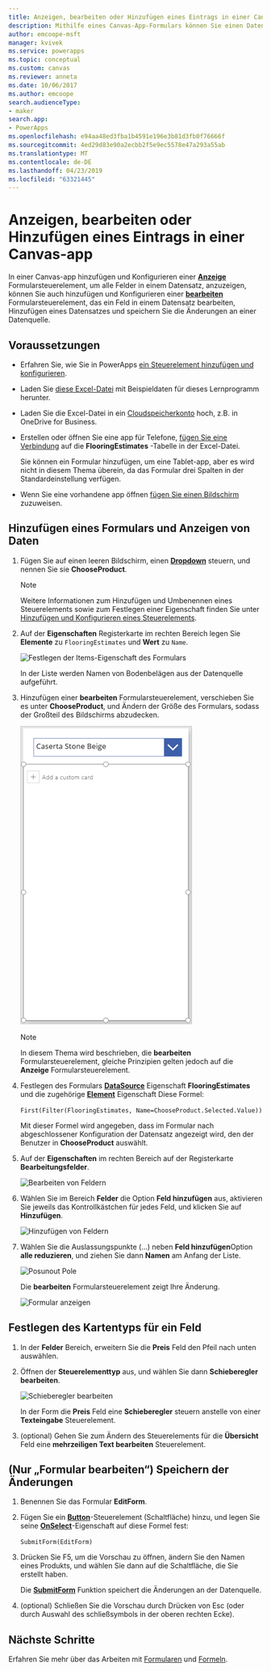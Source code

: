 ```yaml
---
title: Anzeigen, bearbeiten oder Hinzufügen eines Eintrags in einer Canvas-app | Microsoft-Dokumentation
description: Mithilfe eines Canvas-App-Formulars können Sie einen Datensatz aus einer Tabelle in der Datenquelle anzeigen, bearbeiten oder hinzufügen.
author: emcoope-msft
manager: kvivek
ms.service: powerapps
ms.topic: conceptual
ms.custom: canvas
ms.reviewer: anneta
ms.date: 10/06/2017
ms.author: emcoope
search.audienceType:
- maker
search.app:
- PowerApps
ms.openlocfilehash: e94aa48ed3fba1b4591e196e3b81d3fb0f76666f
ms.sourcegitcommit: 4ed29d83e90a2ecbb2f5e9ec5578e47a293a55ab
ms.translationtype: MT
ms.contentlocale: de-DE
ms.lasthandoff: 04/23/2019
ms.locfileid: "63321445"
---
```

# <a name="show-edit-or-add-a-record-in-a-canvas-app"></a>Anzeigen, bearbeiten oder Hinzufügen eines Eintrags in einer Canvas-app

In einer Canvas-app hinzufügen und Konfigurieren einer **[Anzeige](controls/control-form-detail.md)** Formularsteuerelement, um alle Felder in einem Datensatz, anzuzeigen, können Sie auch hinzufügen und Konfigurieren einer **[bearbeiten](controls/control-form-detail.md)** Formularsteuerelement, das ein Feld in einem Datensatz bearbeiten, Hinzufügen eines Datensatzes und speichern Sie die Änderungen an einer Datenquelle.

## <a name="prerequisites"></a>Voraussetzungen

- Erfahren Sie, wie Sie in PowerApps [ein Steuerelement hinzufügen und konfigurieren](add-configure-controls.md).
- Laden Sie [diese Excel-Datei](https://az787822.vo.msecnd.net/documentation/get-started-from-data/FlooringEstimates.xlsx) mit Beispieldaten für dieses Lernprogramm herunter.
- Laden Sie die Excel-Datei in ein [Cloudspeicherkonto](connections/cloud-storage-blob-connections.md) hoch, z.B. in OneDrive for Business.
- Erstellen oder öffnen Sie eine app für Telefone, [fügen Sie eine Verbindung](add-data-connection.md) auf die **FlooringEstimates** -Tabelle in der Excel-Datei.

    Sie können ein Formular hinzufügen, um eine Tablet-app, aber es wird nicht in diesem Thema überein, da das Formular drei Spalten in der Standardeinstellung verfügen.

- Wenn Sie eine vorhandene app öffnen [fügen Sie einen Bildschirm](add-screen-context-variables.md) zuzuweisen.

## <a name="add-a-form-and-show-data"></a>Hinzufügen eines Formulars und Anzeigen von Daten
1. Fügen Sie auf einen leeren Bildschirm, einen **[Dropdown](controls/control-drop-down.md)** steuern, und nennen Sie sie **ChooseProduct**.

    > [!NOTE]
   > Weitere Informationen zum Hinzufügen und Umbenennen eines Steuerelements sowie zum Festlegen einer Eigenschaft finden Sie unter [Hinzufügen und Konfigurieren eines Steuerelements](add-configure-controls.md).

1. Auf der **Eigenschaften** Registerkarte im rechten Bereich legen Sie **Elemente** zu `FlooringEstimates` und **Wert** zu `Name`.

    ![Festlegen der Items-Eigenschaft des Formulars](./media/add-form/items-property.png)

    In der Liste werden Namen von Bodenbelägen aus der Datenquelle aufgeführt.

1. Hinzufügen einer **bearbeiten** Formularsteuerelement, verschieben Sie es unter **ChooseProduct**, und Ändern der Größe des Formulars, sodass der Großteil des Bildschirms abzudecken.

    ![Ein Formular hinzufügen](./media/add-form/add-a-form.png)

    > [!NOTE]
   > In diesem Thema wird beschrieben, die **bearbeiten** Formularsteuerelement, gleiche Prinzipien gelten jedoch auf die **Anzeige** Formularsteuerelement.

1. Festlegen des Formulars **[DataSource](controls/control-form-detail.md)** Eigenschaft **FlooringEstimates** und die zugehörige **[Element](controls/control-form-detail.md)** Eigenschaft Diese Formel:

    `First(Filter(FlooringEstimates, Name=ChooseProduct.Selected.Value))`

   Mit dieser Formel wird angegeben, dass im Formular nach abgeschlossener Konfiguration der Datensatz angezeigt wird, den der Benutzer in **ChooseProduct** auswählt.

1. Auf der **Eigenschaften** im rechten Bereich auf der Registerkarte **Bearbeitungsfelder**.

    ![Bearbeiten von Feldern](./media/add-form/edit-fields.png)

1. Wählen Sie im Bereich **Felder** die Option **Feld hinzufügen** aus, aktivieren Sie jeweils das Kontrollkästchen für jedes Feld, und klicken Sie auf **Hinzufügen**.

    ![Hinzufügen von Feldern](./media/add-form/add-fields.png)

1. Wählen Sie die Auslassungspunkte (...) neben **Feld hinzufügen**Option **alle reduzieren**, und ziehen Sie dann **Namen** am Anfang der Liste.

    ![Posunout Pole](./media/add-form/move-field.png)

    Die **bearbeiten** Formularsteuerelement zeigt Ihre Änderung.

    ![Formular anzeigen](./media/add-form/show-form1.png)

## <a name="set-the-card-type-for-a-field"></a>Festlegen des Kartentyps für ein Feld
1. In der **Felder** Bereich, erweitern Sie die **Preis** Feld den Pfeil nach unten auswählen.

1. Öffnen der **Steuerelementtyp** aus, und wählen Sie dann **Schieberegler bearbeiten**.

    ![Schieberegler bearbeiten](./media/add-form/edit-slider.png)

    In der Form die **Preis** Feld eine **Schieberegler** steuern anstelle von einer **Texteingabe** Steuerelement.

1. (optional) Gehen Sie zum Ändern des Steuerelements für die **Übersicht** Feld eine **mehrzeiligen Text bearbeiten** Steuerelement.

## <a name="edit-form-only-save-changes"></a>(Nur „Formular bearbeiten“) Speichern der Änderungen

1. Benennen Sie das Formular **EditForm**.

1. Fügen Sie ein **[Button](controls/control-button.md)**-Steuerelement (Schaltfläche) hinzu, und legen Sie seine **[OnSelect](controls/properties-core.md)**-Eigenschaft auf diese Formel fest:

   `SubmitForm(EditForm)`

1. Drücken Sie F5, um die Vorschau zu öffnen, ändern Sie den Namen eines Produkts, und wählen Sie dann auf die Schaltfläche, die Sie erstellt haben.

    Die **[SubmitForm](functions/function-form.md)** Funktion speichert die Änderungen an der Datenquelle.

1. (optional) Schließen Sie die Vorschau durch Drücken von Esc (oder durch Auswahl des schließsymbols in der oberen rechten Ecke).

## <a name="next-steps"></a>Nächste Schritte
Erfahren Sie mehr über das Arbeiten mit [Formularen](working-with-forms.md) und [Formeln](working-with-formulas.md).
